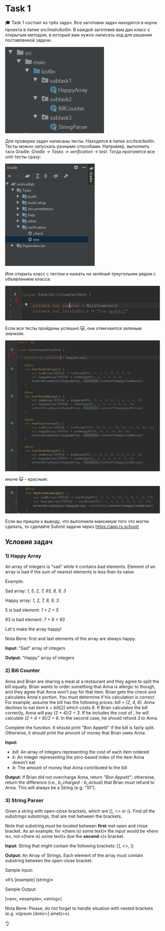 # Task 1
:mortar_board: Task 1 состоит из трёх задач. Все заготовки задач находятся в корне проекта в папке *src/main/kotlin*. В каждой заготовке вам дан класс с открытым методом, в который вам нужно написать код для решения поставленной задачи.

<img alt="structure_of_tasks" src="/images/img_1.PNG" />

Для проверки задач написаны тесты. Находятся в папке *src/test/kotlin*. Тесты можно запускать разными способами. Например, выполнить таск Gradle: *Gradle -> Tasks -> verification -> test*. Тогда прогонятся все unit-тесты сразу:

<img alt="launch test via Gradle" src="/images/img_5.PNG" />

Или открыть класс с тестом и нажать на зелёный треугольник рядом с объявлением класса:

<img alt="launch test via class" src="/images/img_4.PNG" />

Если все тесты пройдены успешно :smiley_cat:, они отмечаются зеленым значком:

<img alt="launch test via class" src="/images/img_2.PNG" />

иначе :scream_cat: - красным:

<img alt="launch test via class" src="/images/img_3.PNG" />

Если вы пришли к выводу, что выполнили максимум того что могли сделать, то сделайте Submit задачи через 
https://app.rs.school/


## Условия задач

### 1) Happy Array

An array of integers is "sad" while it contains bad elements.
Element of an array is bad if the sum of nearest elements is less
than its value.

Example:

Sad array: *1, 5, 2, 7, 93, 8, 9, 3*

Happy array: *1, 2, 7, 8, 9, 3*

5 is bad element: *1 + 2 < 5*

93 is bad element: *7 + 8 < 93*

Let's make the array happy!

Nota Bene: first and last elements of the array are always happy. 

**Input:** "Sad" array of integers

**Output:** "Happy" array of integers


### 2) Bill Counter

Anna and Brian are sharing a meal at a restaurant and they agree to split the
bill equally. Brian wants to order something that Anna is allergic to though,
and they agree that Anna won't pay for that item. Brian gets the check and
calculates Anna's portion. You must determine if his calculation is correct.
For example, assume the bill has the following prices: *bill = [2, 4, 6]* .Anna
declines to eat item *k = bill[2]* which costs *6*. If Brian calculates the bill
correctly, Anna will pay *(2 + 4)/2 = 3*. If he includes the cost of , he will
calculate *(2 + 4 + 6)/2 = 6*. In the second case, he should refund *3* to Anna.

Complete the function. It should print "Bon Appetit" if the bill
is fairly split. Otherwise, it should print the amount of money that Brian
owes Anna.

**Input:**

 - *bill*: An array of integers representing the cost of each item ordered
 - *k*: An integer representing the zero-based index of the item Anna doesn't eat
 - *b*: The amount of money that Anna contributed to the bill

**Output:**
If Brian did not overcharge Anna, return *"Bon Appetit"*; otherwise, return
the difference (i.e., *b_charged - b_actual*) that Brian must refund to Anna. This will
always be a String (e.g. *"10"*).


### 3) String Parser

Given a string with open-close brackets, which are [], <> or (). Find *all the substrings*
substrings, that are met between the brackets.

Note that substring must be located between **first** met open and close
bracket. As an example, for «(here is) some text)» the input would be «here
is», not «(here is) some text)» due the **second** «)» bracket.

**Input:** String that might contain the following brackets: [], <>, ()

**Output:** An Array of Strings. Each element of the array must contain
substring between the open-close bracket.

Sample Input:

«It’s <an> [example] (string)»

Sample Output:

[«an», «example», «string»]

Nota Bene: Please, do not forget to handle situation with nested brackets (e.g.
«(ipsum [dolor<] amet)>»).


:ok_hand:
